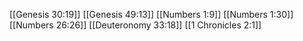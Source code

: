 [[Genesis 30:19]]
[[Genesis 49:13]]
[[Numbers 1:9]]
[[Numbers 1:30]]
[[Numbers 26:26]]
[[Deuteronomy 33:18]]
[[1 Chronicles 2:1]]
